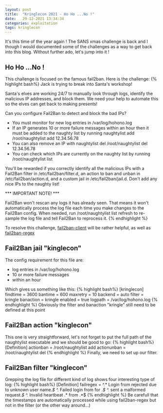 ```yaml
---
layout: post
title:  "Kringlecon 2021 - Ho Ho ...No !"
date:   29-12-2021 13:34:34
categories: exploitation
tags: kringlecon
---
```


It's this time of the year again ! The SANS xmas challenge is back and I though I would documented some of the challenges as a way to get back into this blog. Without further ado, let's jump into it !

Ho Ho ...No !
-------------
This challenge is focused on the famous fail2ban. Here is the challenge:
{% highlight bash%}
Jack is trying to break into Santa's workshop!

Santa's elves are working 24/7 to manually look through logs, identify the
malicious IP addresses, and block them. We need your help to automate this so
the elves can get back to making presents!

Can you configure Fail2Ban to detect and block the bad IPs?

 * You must monitor for new log entries in /var/log/hohono.log
 * If an IP generates 10 or more failure messages within an hour then it must
   be added to the naughty list by running naughtylist add <ip>
        /root/naughtylist add 12.34.56.78
 * You can also remove an IP with naughtylist del <ip>
        /root/naughtylist del 12.34.56.78
 * You can check which IPs are currently on the naughty list by running
        /root/naughtylist list

You'll be rewarded if you correctly identify all the malicious IPs with a
Fail2Ban filter in /etc/fail2ban/filter.d, an action to ban and unban in
/etc/fail2ban/action.d, and a custom jail in /etc/fail2ban/jail.d. Don't
add any nice IPs to the naughty list!
   
*** IMPORTANT NOTE! ***

Fail2Ban won't rescan any logs it has already seen. That means it won't
automatically process the log file each time you make changes to the Fail2Ban
config. When needed, run /root/naughtylist list refresh to re-sample the log file
and tell Fail2Ban to reprocess it.
{% endhighlight %}

To resolve this challenge, [fail2ban-client][link1] will be rather helpful, as well as [fail2ban-regex][link2]

Fail2Ban jail "kinglecon"
----------------------------
The config requirement for this file are:
   - log entries in /var/log/hohono.log
   - 10 or more failure messages
   - within an hour

Which gives us something like this:
{% highlight bash%}
[kringlecon]
findtime = 3600
bantime = 600
maxretry = 10
backend = auto
filter   = kringle
banaction = kringle
enabled = true
logpath  = /var/log/hohono.log
{% endhighlight %}
Obviously the filter and banaction "kringle" still need to be defined at this point


Fail2Ban action "kinglecon"
-----------------------------
This one is very straightforward, let's not forget to put the full path of the naughtylist executable and we should be good to go:
{% highlight bash%}
[Definition]
actionban = /root/naughtylist add <ip>
actionunban = /root/naughtylist del <ip>
{% endhighlight %}
Finally, we need to set up our filter.

Fail2Ban filter "kinglecon"
-----------------------------
 Grepping the log file for different kind of log shows four interesting type of log:
{% highlight bash%}
[Definition]
failregex  = ^.* Login from <HOST> rejected due to unknown user name.*$
             ^.* Failed login from <HOST> for .*$
             ^.* <HOST> sent a malformed request.*$
             ^.* Invalid heartbeat .* from <HOST>.*$
{% endhighlight %}
Be carefull that the timestamps are automatically processed while using fail2ban-regex but not in the filter (or the other way around...)
   
[link1]:https://www.fail2ban.org/wiki/index.php/Commands 
[link2]:https://fail2ban.readthedocs.io/en/latest/filters.html
